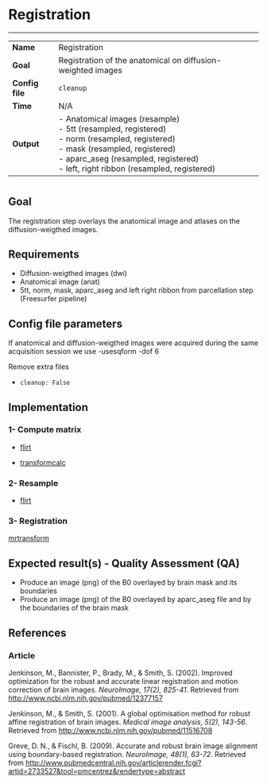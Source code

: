# Registration
---

|                |                                                       |
|----------------|-------------------------------------------------------|
|**Name**        | Registration                                          |
|**Goal**        | Registration of the anatomical on diffusion-weighted images |
|**Config file** | `cleanup`                                             |
|**Time**        | N/A                                                   |
|**Output**      | - Anatomical images (resample) <br> - 5tt (resampled, registered) <br> - norm (resampled, registered) <br> - mask (resampled, registered) <br> - aparc_aseg (resampled, registered) <br> - left, right ribbon (resampled, registered)|

#

## Goal

The registration step overlays the anatomical image and atlases on the diffusion-weigthed images. 

## Requirements

- Diffusion-weigthed images (dwi)
- Anatomical image (anat)
- 5tt, norm, mask, aparc_aseg and left right ribbon from parcellation step (Freesurfer pipeline) 

## Config file parameters

If anatomical and diffusion-weigthed images were acquired during the same acquisition session we use -usesqform -dof 6 <br>

Remove extra files
- `cleanup: False`

## Implementation

### 1- Compute matrix  

- [flirt](http://fsl.fmrib.ox.ac.uk/fsl/fslwiki/flirt)

- [transformcalc](https://github.com/MRtrix3/mrtrix3/wiki/transformcalc)


### 2- Resample


- [flirt](http://fsl.fmrib.ox.ac.uk/fsl/fslwiki/flirt)

### 3- Registration

[mrtransform](https://github.com/MRtrix3/mrtrix3/wiki/mrtransform)

## Expected result(s) - Quality Assessment (QA)

- Produce an image (png) of the B0 overlayed by brain mask and its boundaries
- Produce an image (png) of the B0 overlayed by aparc_aseg file and by the boundaries of the brain mask

## References

### Article

Jenkinson, M., Bannister, P., Brady, M., & Smith, S. (2002). Improved optimization for the robust and accurate linear registration and motion correction of brain images. *NeuroImage, 17(2), 825-41*. Retrieved from http://www.ncbi.nlm.nih.gov/pubmed/12377157

Jenkinson, M., & Smith, S. (2001). A global optimisation method for robust affine registration of brain images. *Medical image analysis, 5(2), 143-56*. Retrieved from http://www.ncbi.nlm.nih.gov/pubmed/11516708

Greve, D. N., & Fischl, B. (2009). Accurate and robust brain image alignment using boundary-based registration. *NeuroImage, 48(1), 63-72*. Retrieved from http://www.pubmedcentral.nih.gov/articlerender.fcgi?artid=2733527&tool=pmcentrez&rendertype=abstract

